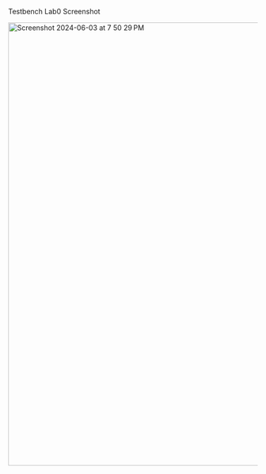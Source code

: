 Testbench Lab0 Screenshot

<img width="896" alt="Screenshot 2024-06-03 at 7 50 29 PM" src="https://github.com/JosiahCPP/JosiahCPP/assets/171191779/65a5abb7-6f66-4924-94eb-583117d7e145">
